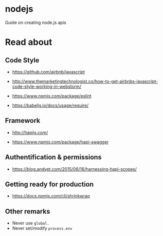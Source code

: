 # nodejs
Guide on creating node.js apis

Read about
==========


Code Style
----------
* https://github.com/airbnb/javascript

* http://www.themarketingtechnologist.co/how-to-get-airbnbs-javascript-code-style-working-in-webstorm/

* https://www.npmjs.com/package/eslint

* https://babeljs.io/docs/usage/require/


Framework
---------
* http://hapijs.com/

* https://www.npmjs.com/package/hapi-swagger


Authentification & permissions
----------------
* https://blog.andyet.com/2015/06/16/harnessing-hapi-scopes/


Getting ready for production
----------------------------
* https://docs.npmjs.com/cli/shrinkwrap



Other remarks
-------------
* Never use `global.`
* Never set/modify `process.env`



